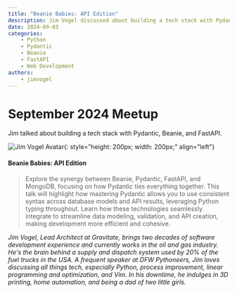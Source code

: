 ```yaml
---
title: "Beanie Babies: API Edition"
description: Jim Vogel discussed about building a tech stack with Pydantic, Beanie, and FastAPI.
date: 2024-09-03
categories:
    - Python
    - Pydantic
    - Beanie
    - FastAPI
    - Web Development
authors:
    - jimvogel
---
```


# September 2024 Meetup

Jim talked about building a tech stack with Pydantic, Beanie, and FastAPI.

<!-- more -->
![Jim Vogel Avatar](https://vogelcc.com/headshot_2023.jpg){: style="height: 200px; width: 200px;" align="left"}

#### Beanie Babies: API Edition

> Explore the synergy between Beanie, Pydantic, FastAPI, and MongoDB, focusing on how Pydantic ties everything together. This talk will highlight how mastering Pydantic allows you to use consistent syntax across database models and API results, leveraging Python typing throughout. Learn how these technologies seamlessly integrate to streamline data modeling, validation, and API creation, making development more efficient and cohesive.

*Jim Vogel, Lead Architect at Gravitate, brings two decades of software development experience and currently works in the oil and gas industry. He's the brain behind a supply and dispatch system used by 20% of the fuel trucks in the USA. A frequent speaker at DFW Pythoneers, Jim loves discussing all things tech, especially Python, process improvement, linear programming and optimization, and Vim. In his downtime, he indulges in 3D printing, home automation, and being a dad of two little girls.*
